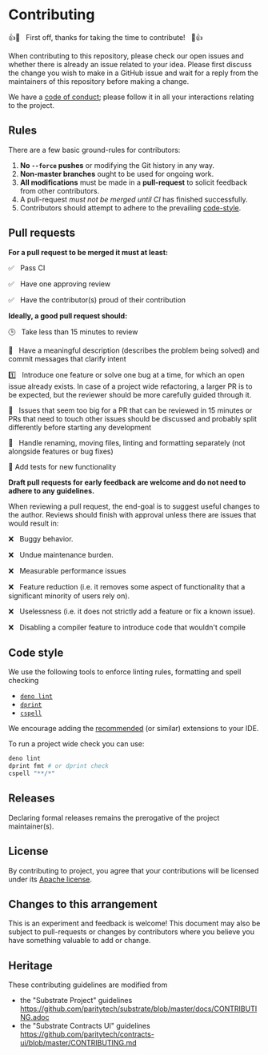 # Contributing

👍🎉 &nbsp; First off, thanks for taking the time to contribute! &nbsp; 🎉👍

When contributing to this repository, please check our open issues and whether there is already an issue related to your idea. Please first discuss the change you wish to make in a GitHub issue and wait for a reply from the maintainers of this repository before making a change.

We have a [code of conduct](CODE_OF_CONDUCT.md); please follow it in all your interactions relating to the project.

## Rules

There are a few basic ground-rules for contributors:

1. **No `--force` pushes** or modifying the Git history in any way.
2. **Non-master branches** ought to be used for ongoing work.
3. **All modifications** must be made in a **pull-request** to solicit feedback from other contributors.
4. A pull-request _must not be merged until CI_ has finished successfully.
5. Contributors should attempt to adhere to the prevailing [code-style](#code-style).

## Pull requests

**For a pull request to be merged it must at least:**

:white_check_mark: &nbsp; Pass CI

:white_check_mark: &nbsp; Have one approving review

✅ &nbsp; Have the contributor(s) proud of their contribution

**Ideally, a good pull request should:**

:clock3: &nbsp; Take less than 15 minutes to review

:open_book: &nbsp; Have a meaningful description (describes the problem being solved) and commit messages that clarify intent

:one: &nbsp; Introduce one feature or solve one bug at a time, for which an open issue already exists. In case of a project wide refactoring, a larger PR is to be expected, but the reviewer should be more carefully guided through it.

:jigsaw: &nbsp; Issues that seem too big for a PR that can be reviewed in 15 minutes or PRs that need to touch other issues should be discussed and probably split differently before starting any development

:dart: &nbsp; Handle renaming, moving files, linting and formatting separately (not alongside features or bug fixes)

:test_tube: Add tests for new functionality

**Draft pull requests for early feedback are welcome and do not need to adhere to any guidelines.**

When reviewing a pull request, the end-goal is to suggest useful changes to the author. Reviews should finish with approval unless there are issues that would result in:

:x: &nbsp; Buggy behavior.

:x: &nbsp; Undue maintenance burden.

:x: &nbsp; Measurable performance issues

:x: &nbsp; Feature reduction (i.e. it removes some aspect of functionality that a significant minority of users rely on).

:x: &nbsp; Uselessness (i.e. it does not strictly add a feature or fix a known issue).

:x: &nbsp; Disabling a compiler feature to introduce code that wouldn't compile

## Code style

We use the following tools to enforce linting rules, formatting and spell checking

- [`deno lint`](https://deno.land/manual/tools/linter)
- [`dprint`](https://dprint.dev/)
- [`cspell`](https://cspell.org/)

We encourage adding the [recommended](.vscode/extensions.json) (or similar) extensions to your IDE.

To run a project wide check you can use:

```bash
deno lint
dprint fmt # or dprint check
cspell "**/*"
```

## Releases

Declaring formal releases remains the prerogative of the project maintainer(s).

## License

By contributing to project, you agree that your contributions will be licensed under its [Apache license](LICENSE).

## Changes to this arrangement

This is an experiment and feedback is welcome! This document may also be subject to pull-requests or changes by contributors where you believe you have something valuable to add or change.

## Heritage

These contributing guidelines are modified from

- the "Substrate Project" guidelines https://github.com/paritytech/substrate/blob/master/docs/CONTRIBUTING.adoc
- the "Substrate Contracts UI" guidelines https://github.com/paritytech/contracts-ui/blob/master/CONTRIBUTING.md
